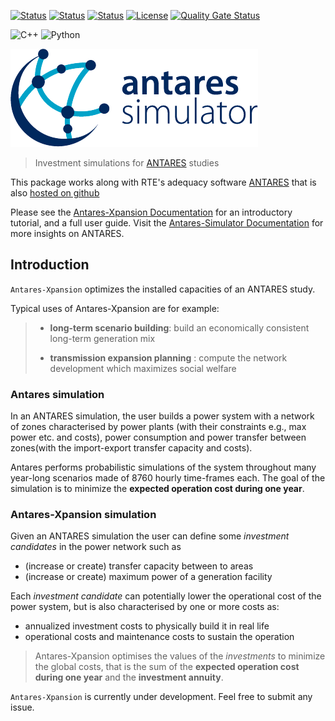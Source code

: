 [![Status][ubuntu_system_svg]][ubuntu_system_link]  [![Status][windows_vcpkg_svg]][windows_vcpkg_link] [![Status][centos_system_svg]][centos_system_link] [![License](https://img.shields.io/badge/License-Apache%202.0-blue.svg)](https://opensource.org/licenses/Apache-2.0) [![Quality Gate Status](https://sonarcloud.io/api/project_badges/measure?project=AntaresSimulatorTeam_antares-xpansion&metric=alert_status)](https://sonarcloud.io/dashboard?id=AntaresSimulatorTeam_antares-xpansion)

![C++](https://img.shields.io/badge/c++-%2300599C.svg?style=for-the-badge&logo=c%2B%2B&logoColor=white) ![Python](https://img.shields.io/badge/python-3670A0?style=for-the-badge&logo=python&logoColor=ffdd54)

![antares logo](assets/antares.png)
> Investment simulations for [ANTARES][antareswebsite] studies

This package works along with RTE's adequacy software [ANTARES][antareswebsite] that is also [hosted on github][antares-github]

Please see the [Antares-Xpansion Documentation][readthedocs] for an introductory tutorial,
and a full user guide. Visit the [Antares-Simulator Documentation][readthedocs-antares] for more insights on ANTARES. 

## Introduction

`Antares-Xpansion` optimizes the installed capacities of an ANTARES study.

Typical uses of Antares-Xpansion are for example:

> - **long-term scenario building**: build an economically consistent long-term generation mix
>
> - **transmission expansion planning** : compute the network development which maximizes social welfare


### Antares simulation

In an ANTARES simulation, the user builds a power system with a network of zones
characterised by power plants (with their constraints e.g., max power etc. and costs),
power consumption and power transfer between zones(with the import-export transfer capacity and costs).

Antares performs probabilistic simulations of the system
throughout many year-long scenarios made of 8760 hourly
time-frames each.
The goal of the simulation is to minimize the
**expected operation cost during one year**.

### Antares-Xpansion simulation
Given an ANTARES simulation the user can define some
_investment candidates_ in the power network such as
- (increase or create) transfer capacity between to areas
- (increase or create) maximum power of a generation facility

Each _investment candidate_ can potentially lower the operational cost
of the power system, but is also characterised by one or more costs as:
- annualized investment costs to physically build it in real life
- operational costs and maintenance costs to sustain the operation

>Antares-Xpansion optimises the values of the _investments_
to minimize the global costs, that is the sum of the
**expected operation cost during one year**
and the **investment annuity**.

`Antares-Xpansion` is currently under development. Feel free to submit any issue.


[ubuntu_system_svg]: https://github.com/AntaresSimulatorTeam/antares-xpansion/workflows/Ubuntu%20CI%20(system%20libs)/badge.svg
[ubuntu_system_link]: https://github.com/AntaresSimulatorTeam/antares-xpansion/actions?query=workflow%3A"Ubuntu%20CI%20(system%20libs)"
[windows_vcpkg_svg]: https://github.com/AntaresSimulatorTeam/antares-xpansion/workflows/Windows%20CI%20(VCPKG)/badge.svg
[windows_vcpkg_link]: https://github.com/AntaresSimulatorTeam/antares-xpansion/actions?query=workflow%3A"Windows%20CI%20(VCPKG)"
[centos_system_svg]: https://github.com/AntaresSimulatorTeam/antares-xpansion/workflows/Centos7%20CI%20(system%20libs)/badge.svg
[centos_system_link]: https://github.com/AntaresSimulatorTeam/antares-xpansion/actions?query=workflow%3A"Centos7%20CI%20(system%20libs)"

[antares-github]: https://github.com/AntaresSimulatorTeam/Antares_Simulator
[readthedocs]: https://antares-xpansion.readthedocs.io/
[readthedocs-antares]: https://antares-doc.readthedocs.io/
[antareswebsite]: https://antares-simulator.org
